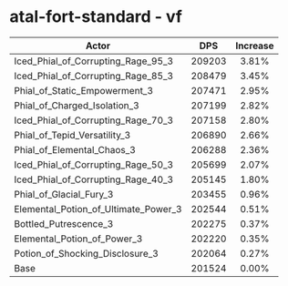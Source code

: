 # atal-fort-standard - vf
| Actor | DPS | Increase |
|---|:---:|:---:|
|Iced_Phial_of_Corrupting_Rage_95_3|209203|3.81%|
|Iced_Phial_of_Corrupting_Rage_85_3|208479|3.45%|
|Phial_of_Static_Empowerment_3|207471|2.95%|
|Phial_of_Charged_Isolation_3|207199|2.82%|
|Iced_Phial_of_Corrupting_Rage_70_3|207158|2.80%|
|Phial_of_Tepid_Versatility_3|206890|2.66%|
|Phial_of_Elemental_Chaos_3|206288|2.36%|
|Iced_Phial_of_Corrupting_Rage_50_3|205699|2.07%|
|Iced_Phial_of_Corrupting_Rage_40_3|205145|1.80%|
|Phial_of_Glacial_Fury_3|203455|0.96%|
|Elemental_Potion_of_Ultimate_Power_3|202544|0.51%|
|Bottled_Putrescence_3|202275|0.37%|
|Elemental_Potion_of_Power_3|202220|0.35%|
|Potion_of_Shocking_Disclosure_3|202064|0.27%|
|Base|201524|0.00%|
